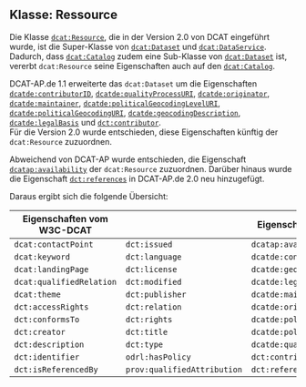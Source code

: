 ## Klasse: Ressource
Die Klasse [`dcat:Resource`](https://www.w3.org/TR/vocab-dcat-2/#Class:Resource), die in der Version 2.0 von DCAT eingeführt wurde, ist die Super-Klasse von [`dcat:Dataset`](#klasse-datensatz) und [`dcat:DataService`](#klasse-datenservice).
Dadurch, dass [`dcat:Catalog`](#klasse-katalog) zudem eine Sub-Klasse von [`dcat:Dataset`](#klasse-datensatz) ist, vererbt `dcat:Resource` seine Eigenschaften auch auf den [`dcat:Catalog`](#klasse-katalog).


DCAT-AP.de 1.1 erweiterte das `dcat:Dataset` um die Eigenschaften [`dcatde:contributorID`](#datensatz-datenbereitsteller-id), [`dcatde:qualityProcessURI`](#datensatz-qualitatssicherungsprozess), [`dcatde:originator`](#datensatz-urheber), [`dcatde:maintainer`](#datensatz-verwalter), [`dcatde:politicalGeocodingLevelURI`](#datensatz-ebene-geopolitischen-abdeckung), [`dcatde:politicalGeocodingURI`](#datensatz-geopolitischen-abdeckung), [`dcatde:geocodingDescription`](#datensatz-beschreibung-abdeckung), [`dcatde:legalBasis`](#datensatz-rechtsgrundlage-zugangseroffnung) und [`dct:contributor`](#datensatz-bearbeiter).​
<br>Für die Version 2.0 wurde entschieden, diese Eigenschaften künftig der `dcat:Resource` zuzuordnen.


Abweichend von DCAT-AP wurde entschieden, die Eigenschaft [`dcatap:availability`](#datensatz-verfugbarkeit) der `dcat:Resource` zuzuordnen.
Darüber hinaus wurde die Eigenschaft [`dct:references`](#datensatz-referenziert) in DCAT-AP.de 2.0 neu hinzugefügt.


Daraus ergibt sich die folgende Übersicht:

<small>

| Eigenschaften vom W3C-DCAT |                             | Eigenschaften von DCAT-AP.de        |
| -------------------------- | --------------------------- | ----------------------------------- |
| `dcat:contactPoint`        | `dct:issued`                | `dcatap:availability`               |
| `dcat:keyword`             | `dct:language`              | `dcatde:contributorID`              |
| `dcat:landingPage`         | `dct:license`               | `dcatde:geocodingDescription`       |
| `dcat:qualifiedRelation`   | `dct:modified`              | `dcatde:legalBasis`                 |
| `dcat:theme`               | `dct:publisher`             | `dcatde:maintainer`                 |
| `dct:accessRights`         | `dct:relation`              | `dcatde:originator`                 |
| `dct:conformsTo`           | `dct:rights`                | `dcatde:politicalGeocodingLevelURI` |
| `dct:creator`              | `dct:title`                 | `dcatde:politicalGeocodingURI`      |
| `dct:description`          | `dct:type`                  | `dcatde:qualityProcessURI`          |
| `dct:identifier`           | `odrl:hasPolicy`            | `dct:contributor`                   |
| `dct:isReferencedBy`       | `prov:qualifiedAttribution` | `dct:references`                    |

</small>
